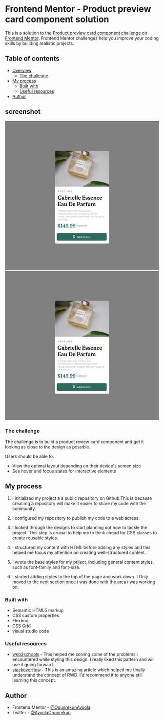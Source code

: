 # Frontend Mentor - Product preview card component solution

This is a solution to the [Product preview card component challenge on Frontend Mentor](https://www.frontendmentor.io/challenges/product-preview-card-component-GO7UmttRfa). Frontend Mentor challenges help you improve your coding skills by building realistic projects. 

## Table of contents

- [Overview](#overview)
  - [The challenge](#the-challenge)
- [My process](#my-process)
  - [Built with](#built-with)
  - [Useful resources](#useful-resources)
- [Author](#author)


## screenshot
![Document (2).jpg](./screenshot.jpg)
![Document (3).jpg](./screenshot.jpg)

### The challenge
The challenge is to build a product review card component and get it looking as close to the design as possible.

Users should be able to:

- View the optimal layout depending on their device's screen size
- See hover and focus states for interactive elements


## My process
1. I initialized my project a a public repository on Github.This is because creatimg a repository will make it easier to share my code with the community.

2. I configured my repository to publish my code to a web adress.

3. I looked through the designs to start planning out how to tackle the project. This step is crucial to help me to think ahead for CSS classes to create reusable styles.

4. I structured my content with HTML before adding any styles and this helped me focus my attention on creating well-structured content.

5. I wrote the base styles for my priject, including general content styles, such as font-family and font-size.

6. I started adding styles to the top of the page and work down. I Only moved to the next section once i was done with the area i was working on.


### Built with

- Semantic HTML5 markup
- CSS custom properties
- Flexbox
- CSS Grid
- visual studio code


### Useful resources

- [web3schools](https://www.web3schools.com.com) - This helped me solving some of the problems i encountered while styling this design. I really liked this pattern and will use it going forward.
- [stackoverflow](https://www.stackoverflow.com) - This is an amazing article which helped me finally understand the concept of RWD. I'd recommend it to anyone still learning this concept.

## Author


- Frontend Mentor - [@OgunrekunAyoola](https://www.frontendmentor.io/profile/OgunrekunAyoola)
- Twitter - [@AyoolaOgunrekun](https://www.twitter.com/AyoolaOgunrekun)

